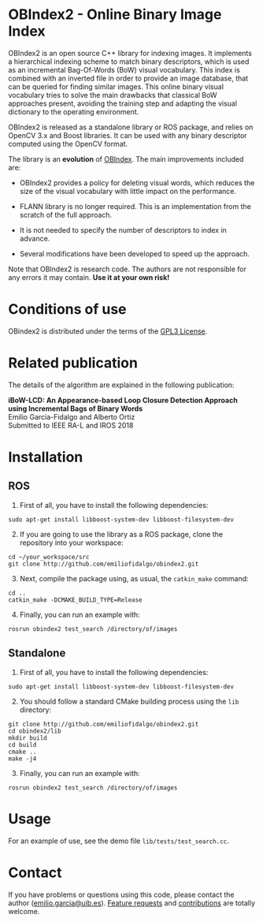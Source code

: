 # OBIndex2 - Online Binary Image Index

OBIndex2 is an open source C++ library for indexing images. It implements a hierarchical indexing scheme to match binary descriptors, which is used as an incremental Bag-Of-Words (BoW) visual vocabulary. This index is combined with an inverted file in order to provide an image database, that can be queried for finding similar images. This online binary visual vocabulary tries to solve the main drawbacks that classical BoW approaches present, avoiding the training step and adapting the visual dictionary to the operating environment.

OBIndex2 is released as a standalone library or ROS package, and relies on OpenCV 3.x and Boost libraries. It can be used with any binary descriptor computed using the OpenCV format.

The library is an **evolution** of [OBIndex](http://github.com/emiliofidalgo/obindex). The main improvements included are:
* OBIndex2 provides a policy for deleting visual words, which reduces the size of the visual vocabulary with little impact on the performance.

* FLANN library is no longer required. This is an implementation from the scratch of the full approach.

* It is not needed to specify the number of descriptors to index in advance.

* Several modifications have been developed to speed up the approach.

Note that OBIndex2 is research code. The authors are not responsible for any errors it may contain. **Use it at your own risk!**

# Conditions of use

OBindex2 is distributed under the terms of the [GPL3 License](http://github.com/emiliofidalgo/obindex2/blob/master/LICENSE).

# Related publication

The details of the algorithm are explained in the following publication:

**iBoW-LCD: An Appearance-based Loop Closure Detection Approach using Incremental Bags of Binary Words**<br/>
Emilio Garcia-Fidalgo and Alberto Ortiz<br/>
Submitted to IEEE RA-L and IROS 2018

# Installation

## ROS

1. First of all, you have to install the following dependencies:
  ```
  sudo apt-get install libboost-system-dev libboost-filesystem-dev
  ```

2. If you are going to use the library as a ROS package, clone the repository into your workspace:
  ```
  cd ~/your_workspace/src
  git clone http://github.com/emiliofidalgo/obindex2.git
  ```

3. Next, compile the package using, as usual, the `catkin_make` command:
  ```
  cd ..
  catkin_make -DCMAKE_BUILD_TYPE=Release
  ```

4. Finally, you can run an example with:
  ```
  rosrun obindex2 test_search /directory/of/images
  ```

## Standalone

1. First of all, you have to install the following dependencies:
  ```
  sudo apt-get install libboost-system-dev libboost-filesystem-dev
  ```

2. You should follow a standard CMake building process using the `lib` directory:
  ```
  git clone http://github.com/emiliofidalgo/obindex2.git
  cd obindex2/lib
  mkdir build
  cd build
  cmake ..
  make -j4
  ```

3. Finally, you can run an example with:
  ```
  rosrun obindex2 test_search /directory/of/images
  ```

# Usage

For an example of use, see the demo file `lib/tests/test_search.cc`.

# Contact

If you have problems or questions using this code, please contact the author (emilio.garcia@uib.es). [Feature requests](http://github.com/emiliofidalgo/obindex2/issues) and [contributions](http://github.com/emiliofidalgo/obindex2/pulls) are totally welcome.
